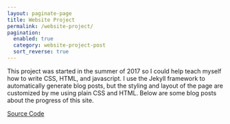 ```yaml
---
layout: paginate-page
title: Website Project
permalink: /website-project/
pagination:
  enabled: true
  category: website-project-post
  sort_reverse: true
---
```

This project was started in the summer of 2017 so I could help teach myself how to write CSS, HTML, and javascript. I use the Jekyll framework to automatically generate blog posts, but the styling and layout of the page are customized by me using plain CSS and HTML. Below are some blog posts about the progress of this site.

[Source Code](https://github.com/austinzhang1018/personal-site)
